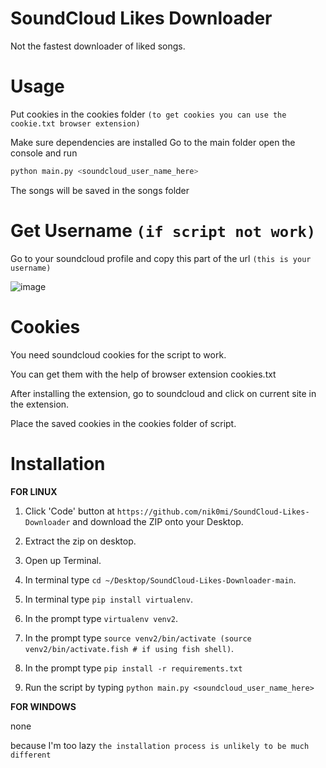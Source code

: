 # SoundCloud Likes Downloader

Not the fastest downloader of liked songs.
<!-- There are probably better ways to download all the songs, so I do NOT recommend this script. -->

# Usage

Put cookies in the cookies folder `(to get cookies you can use the cookie.txt browser extension)`

Make sure dependencies are installed
Go to the main folder open the console and run 
```bash
python main.py <soundcloud_user_name_here>
```

The songs will be saved in the songs folder

# Get Username `(if script not work)`

Go to your soundcloud profile and copy this part of the url `(this is your username)`

![image](https://github.com/user-attachments/assets/53cf9367-9f46-462d-9d10-af8302aae86c)


# Cookies

You need soundcloud cookies for the script to work. 

You can get them with the help of browser extension cookies.txt

After installing the extension, go to soundcloud and click on current site in the extension.

Place the saved cookies in the cookies folder of script.

# Installation

**FOR LINUX**

1) Click 'Code' button at `https://github.com/nik0mi/SoundCloud-Likes-Downloader` and download the ZIP onto your Desktop.

2) Extract the zip on desktop.

3) Open up Terminal.

4) In terminal type `cd ~/Desktop/SoundCloud-Likes-Downloader-main`.

5) In terminal type `pip install virtualenv`.

6) In the prompt type `virtualenv venv2`.

7) In the prompt type `source venv2/bin/activate (source venv2/bin/activate.fish # if using fish shell)`.

8) In the prompt type `pip install -r requirements.txt`

9) Run the script by typing `python main.py <soundcloud_user_name_here>`

**FOR WINDOWS**

none

because I'm too lazy
`the installation process is unlikely to be much different`
